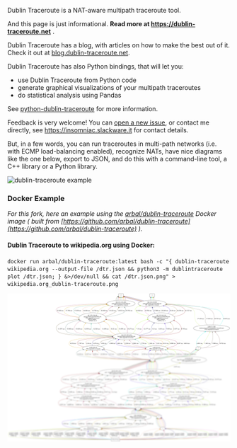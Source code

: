 Dublin Traceroute is a NAT-aware multipath traceroute tool.

And this page is just informational. **Read more at https://dublin-traceroute.net** .

Dublin Traceroute has a blog, with articles on how to make the best out of it. Check it out at [blog.dublin-traceroute.net](https://blog.dublin-traceroute.net).

Dublin Traceroute has also Python bindings, that will let you:
* use Dublin Traceroute from Python code
* generate graphical visualizations of your multipath traceroutes
* do statistical analysis using Pandas

See [python-dublin-traceroute](https://github.com/insomniacslk/python-dublin-traceroute) for more information.

Feedback is very welcome! You can [open a new issue](https://github.com/insomniacslk/dublin-traceroute/issues/new/choose), or contact me directly, see https://insomniac.slackware.it for contact details.

But, in a few words, you can run traceroutes in multi-path networks (i.e. with ECMP load-balancing enabled), recognize NATs, have nice diagrams like the one below, export to JSON, and do this with a command-line tool, a C++ library or a Python library.

![dublin-traceroute example](docs/traceroute_8.8.8.8.png)


### Docker Example

*For this fork, here an example using the [arbal/dublin-traceroute](https://hub.docker.com/r/arbal/dublin-traceroute) Docker image ( built from [https://github.com/arbal/dublin-traceroute](https://github.com/arbal/dublin-traceroute) ).*

#### Dublin Traceroute to wikipedia.org using Docker:
`docker run arbal/dublin-traceroute:latest bash -c "{ dublin-traceroute wikipedia.org --output-file /dtr.json && python3 -m dublintraceroute plot /dtr.json; } &>/dev/null && cat /dtr.json.png" > wikipedia.org_dublin-traceroute.png`

![dublin-traceroute example using docker](docs/wikipedia.org_dublin-traceroute.png)
